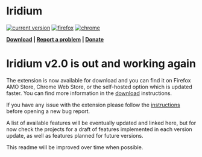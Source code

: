 # Iridium
[![current version](https://img.shields.io/github/release/ParticleCore/Iridium/all.svg)](https://github.com/ParticleCore/Iridium/releases/latest) [![firefox](https://img.shields.io/amo/users/particle-iridium?logo=firefoxbrowser&logoColor=white&label=%20)](https://addons.mozilla.org/firefox/addon/particle-iridium/) [![chrome](https://img.shields.io/chrome-web-store/users/gbjmgndncjkjfcnpfhgidhbgokofegbl?logo=googlechrome&logoColor=white&label=%20)](https://chromewebstore.google.com/detail/gbjmgndncjkjfcnpfhgidhbgokofegbl)

**[Download](https://github.com/ParticleCore/Iridium/wiki/Download) | [Report a problem](https://github.com/ParticleCore/Iridium/wiki/Report-a-bug) | [Donate](https://github.com/ParticleCore/Iridium/wiki/Donate)**

# Iridium v2.0 is out and working again
The extension is now available for download and you can find it on Firefox AMO Store, Chrome Web Store, or the self-hosted option which is updated faster. You can find more information in the [download](https://github.com/ParticleCore/Iridium/wiki/Download) instructions.

If you have any issue with the extension please follow the [instructions](https://github.com/ParticleCore/Iridium/wiki/Report-a-bug) before opening a new bug report.

A list of available features will be eventually updated and linked here, but for now check the projects for a draft of features implemented in each version update, as well as features planned for future versions.

This readme will be improved over time when possible.
